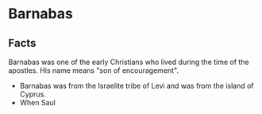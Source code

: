 # Barnabas

## Facts

Barnabas was one of the early Christians who lived during the time of the apostles. His name means "son of encouragement".

* Barnabas was from the Israelite tribe of Levi and was from the island of Cyprus.
* When Saul